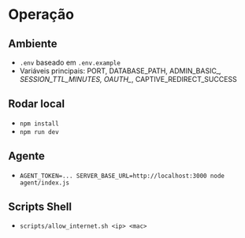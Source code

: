# Operação

## Ambiente
- `.env` baseado em `.env.example`
- Variáveis principais: PORT, DATABASE_PATH, ADMIN_BASIC_*, SESSION_TTL_MINUTES, OAUTH_*, CAPTIVE_REDIRECT_SUCCESS

## Rodar local
- `npm install`
- `npm run dev`

## Agente
- `AGENT_TOKEN=... SERVER_BASE_URL=http://localhost:3000 node agent/index.js`

## Scripts Shell
- `scripts/allow_internet.sh <ip> <mac>`
